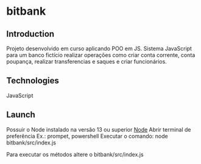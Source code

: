 # bitbank

## Introduction

Projeto desenvolvido em curso aplicando POO em JS. Sistema JavaScript para um banco fictício realizar operações como criar conta corrente, conta poupança, realizar transferencias e saques e criar funcionários.

## Technologies

JavaScript

## Launch

Possuir o Node instalado na versão 13 ou superior [Node](https://nodejs.org/)
Abrir terminal de preferência Ex.: prompet, powershell
Executar o comando: node bitbank/src/index.js

Para executar os métodos altere o bitbank/src/index.js
